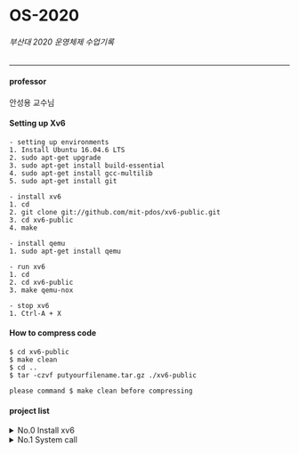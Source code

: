 # OS-2020
###### 부산대 2020 운영체제 수업기록
----
#### professor
안성용 교수님

#### Setting up Xv6
    - setting up environments
    1. Install Ubuntu 16.04.6 LTS
    2. sudo apt-get upgrade
    3. sudo apt-get install build-essential
    4. sudo apt-get install gcc-multilib
    5. sudo apt-get install git
    
    - install xv6
    1. cd
    2. git clone git://github.com/mit-pdos/xv6-public.git
    3. cd xv6-public
    4. make
    
    - install qemu
    1. sudo apt-get install qemu
    
    - run xv6
    1. cd
    2. cd xv6-public
    3. make qemu-nox
    
    - stop xv6
    1. Ctrl-A + X

    
#### How to compress code
    
    $ cd xv6-public
    $ make clean
    $ cd ..
    $ tar -czvf putyourfilename.tar.gz ./xv6-public
    
    please command $ make clean before compressing
   

#### project list   
<details>
    <summary>No.0 Install xv6</summary>  
 : Print student ID and name in the xv6 boot message
</details>
<details>
    <summary>No.1 System call</summary>  
 : Make system call that returns the value of a counter which is incremented every time any process calls the read() system       call. Also make user program for testing.
   
</details>
